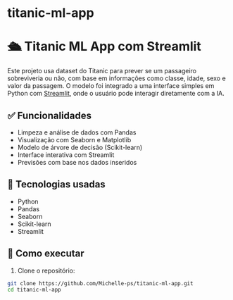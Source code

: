 # titanic-ml-app
# 🛳️ Titanic ML App com Streamlit

Este projeto usa dataset do Titanic para prever se um passageiro sobreviveria ou não, com base em informações como classe, idade, sexo e valor da passagem. O modelo foi integrado a uma interface simples em Python com [Streamlit](https://streamlit.io/), onde o usuário pode interagir diretamente com a IA.

## ✅ Funcionalidades

- Limpeza e análise de dados com Pandas
- Visualização com Seaborn e Matplotlib
- Modelo de árvore de decisão (Scikit-learn)
- Interface interativa com Streamlit
- Previsões com base nos dados inseridos

## 🧪 Tecnologias usadas

- Python
- Pandas
- Seaborn
- Scikit-learn
- Streamlit

## 🚀 Como executar

1. Clone o repositório:
```bash
git clone https://github.com/Michelle-ps/titanic-ml-app.git
cd titanic-ml-app
